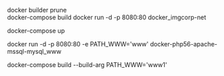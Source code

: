 docker builder prune	
docker-compose build
docker run -d -p 8080:80 docker_imgcorp-net


docker-compose up

docker run -d -p 8080:80 -e PATH_WWW='www' docker-php56-apache-mssql-mysql_www

docker-compose build --build-arg PATH_WWW='www1'